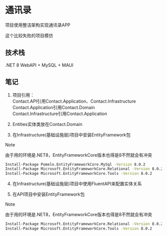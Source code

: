 # 通讯录

项目使用整洁架构实现通讯录APP  

这个比较失败的项目模仿

## 技术栈
.NET 8 WebAPI + MySQL + MAUI

## 笔记  

1. 项目引用：  
Contact.API引用Contact.Application、Contact.Infrastructure  
Contact.Application引用Contact.Domain  
Contact.Infrastructure引用Contact.Application  

2. Entities实体类放在Contact.Domain  

3. 在Infrastructure(基础设施层)项目中安装EntityFramework包  
> [!NOTE]  
> 由于用的环境是.NET8，EntityFrameworkCore版本也得是8不然就会有冲突  
```bash  
Install-Package Pomelo.EntityFrameworkCore.MySql -Version 8.0.2  
Install-Package Microsoft.EntityFrameworkCore.Relational -Version 8.0.2  
Install-Package Microsoft.EntityFrameworkCore.Tools -Version 8.0.2  
```  

4. 在Infrastructure(基础设施层)项目中使用FluentAPI来配置实体关系  

5. 在API项目中安装EntityFramework包  
> [!NOTE]  
> 由于用的环境是.NET8，EntityFrameworkCore版本也得是8不然就会有冲突  
```bash  
Install-Package Microsoft.EntityFrameworkCore.Relational -Version 8.0.2  
Install-Package Microsoft.EntityFrameworkCore.Tools -Version 8.0.2  
```  